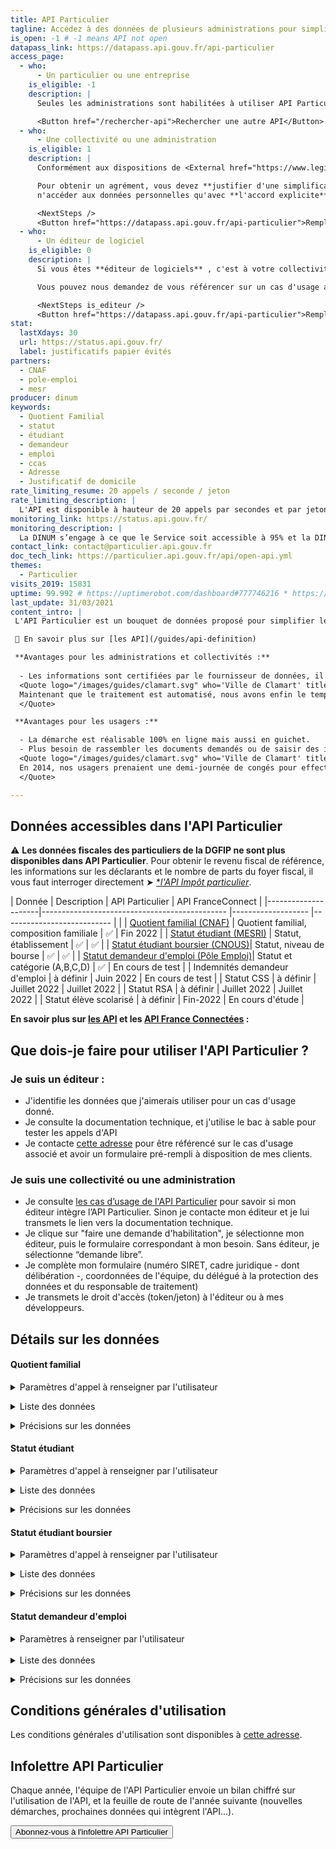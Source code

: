 ```yaml
---
title: API Particulier
tagline: Accédez à des données de plusieurs administrations pour simplifier les démarches de vos usagers (quotient familial, statut demandeur d’emploi, statut étudiant et étudiant boursier...)
is_open: -1 # -1 means API not open
datapass_link: https://datapass.api.gouv.fr/api-particulier
access_page:
  - who:
      - Un particulier ou une entreprise
    is_eligible: -1
    description: |
      Seules les administrations sont habilitées à utiliser API Particulier.

      <Button href="/rechercher-api">Rechercher une autre API</Button>
  - who:
      - Une collectivité ou une administration
    is_eligible: 1
    description: |
      Conformément aux dispositions de <External href="https://www.legifrance.gouv.fr/affichCodeArticle.do?cidTexte=LEGITEXT000031366350&idArticle=LEGIARTI000031367412&dateTexte=&categorieLien=cid">l'article L114-8</External> du *code des relations entre le public et l'administration*, seules les administrations sont habilitées à échanger entre elles des informations ou données strictement nécessaires pour traiter une démarche.

      Pour obtenir un agrément, vous devez **justifier d'une simplification pour les citoyens**, et vous engager à
      n'accéder aux données personnelles qu'avec **l'accord explicite** de l'usager.

      <NextSteps />
      <Button href="https://datapass.api.gouv.fr/api-particulier">Remplir une demande</Button>
  - who:
      - Un éditeur de logiciel
    is_eligible: 0
    description: |
      Si vous êtes **éditeur de logiciels** , c'est à votre collectivité ou administration de faire sa demande d'habilitation vous pouvez remplir une demande d’habilitation à l’API Particulier, dans le cadre de <External href="https://www.legifrance.gouv.fr/affichCodeArticle.do?cidTexte=LEGITEXT000031366350&idArticle=LEGIARTI000031367412&dateTexte=&categorieLien=cid">l'article L114-8</External> du *code des relations entre le public et l'administration*.

      Vous pouvez nous demandez de vous référencer sur un cas d'usage afin de proposer des formulaires pré-remplis et ainsi simplifier l'expérience de vos clients.

      <NextSteps is_editeur />
      <Button href="https://datapass.api.gouv.fr/api-particulier">Remplir une demande</Button>
stat:
  lastXdays: 30
  url: https://status.api.gouv.fr/
  label: justificatifs papier évités
partners:
  - CNAF
  - pole-emploi
  - mesr
producer: dinum
keywords:
  - Quotient Familial
  - statut
  - étudiant
  - demandeur
  - emploi
  - ccas
  - Adresse
  - Justificatif de domicile
rate_limiting_resume: 20 appels / seconde / jeton
rate_limiting_description: |
  L'API est disponible à hauteur de 20 appels par secondes et par jetons d'accès.
monitoring_link: https://status.api.gouv.fr/
monitoring_description: |
  La DINUM s’engage à ce que le Service soit accessible à 95% et la DINUM s’engage à améliorer progressivement ce rendement.
contact_link: contact@particulier.api.gouv.fr
doc_tech_link: https://particulier.api.gouv.fr/api/open-api.yml
themes:
  - Particulier
visits_2019: 15831
uptime: 99.992 # https://uptimerobot.com/dashboard#777746216 * https://uptimerobot.com/dashboard#778826562 / 2
last_update: 31/03/2021
content_intro: |
 L'API Particulier est un bouquet de données proposé pour simplifier les démarches administratives. L'API Particulier permet d'obtenir une multitude de données provenant d'administration différentes dans le cadre de démarches en ligne (appelée aussi formulaires en ligne ou téléservices). Un usage dans les logiciels métiers est aussi possible. 

 🔎 En savoir plus sur [les API](/guides/api-definition) 

 **Avantages pour les administrations et collectivités :** 
 
  - Les informations sont certifiées par le fournisseur de données, il n'y a plus de saisie des données à effectuer.
  <Quote logo="/images/guides/clamart.svg" who='Ville de Clamart' title='Aurélie Coutant'>
  Maintenant que le traitement est automatisé, nous avons enfin le temps de mieux accompagner les usagers en difficulté, de leur expliquer plus largement les prestations auxquelles ils peuvent avoir accès.
  </Quote>

 **Avantages pour les usagers :**

  - La démarche est réalisable 100% en ligne mais aussi en guichet.
  - Plus besoin de rassembler les documents demandés ou de saisir des informations déjà connues de l'administration.
  <Quote logo="/images/guides/clamart.svg" who='Ville de Clamart' title='Simon-Pierre Chalvidan'>
  En 2014, nos usagers prenaient une demi-journée de congés pour effectuer leurs démarches en mairie. Aujourd'hui, ils les effectuent en ligne en 5 minutes.
  </Quote>

---
```


## Données accessibles dans l'API Particulier

⚠️ **Les données fiscales des particuliers de la DGFIP ne sont plus disponibles dans API Particulier**. Pour obtenir le revenu fiscal de référence, les informations sur les déclarants et le nombre de parts du foyer fiscal, il vous faut interroger directement ➤ [**l'API Impôt particulier*](https://api.gouv.fr/les-api/impot-particulier).


  | Donnée | Description | API Particulier | API FranceConnect |
  |---------------------|---------------------------------------------- |------------------- |--------------------------- |               |
  | [Quotient familial (CNAF)](/les-api/api-particulier#quotient-familial)  | Quotient familial, composition familiale          | ✅                      | Fin 2022                   |
  | [Statut étudiant (MESRI)](/les-api/api-particulier#statut-etudiant)  | Statut, établissement | ✅                      | ✅                         |
  | [Statut étudiant boursier (CNOUS)](#statut-etudiant-boursier)| Statut, niveau de bourse                                     | ✅      | ✅                         |
  | [Statut demandeur d'emploi (Pôle Emploi)](/les-api/api-particulier#statut-demandeur-demploi)| Statut et catégorie (A,B,C,D)      | ✅                      | En cours de test          |
  | Indemnités demandeur d'emploi | à définir | Juin 2022               | En cours de test          |
  | Statut CSS                 | à définir | Juillet 2022               | Juillet 2022                 |
  | Statut RSA                 | à définir | Juillet 2022               | Juillet 2022                 |
  | Statut élève scolarisé      | à définir | Fin-2022                | En cours d'étude          |

**En savoir plus sur [les API](https://api.gouv.fr/guides/api-definition) et les [API France Connectées](https://api.gouv.fr/guides/api-franceconnectees) :**

## Que dois-je faire pour utiliser l'API Particulier ?

### Je suis un éditeur :

- J'identifie les données que j'aimerais utiliser pour un cas d'usage donné.
- Je consulte la documentation technique, et j'utilise le bac à sable pour tester les appels d'API
- Je contacte [cette adresse](https://api.gouv.fr/parcours-client?source=preFooter) pour être référencé sur le cas d'usage associé et avoir un formulaire pré-rempli à disposition de mes clients.

### Je suis une collectivité ou une administration

- Je consulte [les cas d’usage de l'API Particulier](/les-api/api-particulier#exemples-d’application) pour savoir si mon éditeur intègre l’API Particulier. Sinon je contacte mon éditeur et je lui transmets le lien vers la documentation technique.
- Je clique sur "faire une demande d'habilitation", je sélectionne mon éditeur, puis le formulaire correspondant à mon besoin. Sans éditeur, je sélectionne “demande libre”.
- Je complète mon formulaire (numéro SIRET, cadre juridique - dont délibération -, coordonnées de l'équipe, du délégué à la protection des données et du responsable de traitement)
- Je transmets le droit d'accès (token/jeton) à l'éditeur ou à mes développeurs.

## Détails sur les données

#### Quotient familial

<details>
  <summary>Paramètres d'appel à renseigner par l'utilisateur</summary>

| Donnée                       | Description                                                                                        |
| ---------------------------- | -------------------------------------------------------------------------------------------------- |
| Numéro d'allocataire         |                                                                                                    |
| Code postal                  | Exemple : 84250                                                                                    |

</details>

<p>

<details>
  <summary>Liste des données</summary>
| Donnée                       | Description                                                                                        |
| ---------------------------- | -------------------------------------------------------------------------------------------------- |
| Quotient familial            | Le quotient familial (QF) du mois précédent pour la famille                                        |
| Composition familiale        | Liste des parents et des enfants de la famille (avec nom, prénoms, date de naissance).             |
| Adresse                      | L'adresse structurée détenue par la CAF                                                            |


</details>

<p>

<details>
  <summary>Précisions sur les données</summary>
Le quotient familial retourné par l'API est celui du mois de référence qui est M-1 (M= mois de l’appel).
S’il n’y a pas de quotient familial calculé pour cette période de référence, l'API ne restituera pas de quotient familial.

Les données de l’API Particulier ne permettent pas encore de calculer les tarifs en établissement d'accueil du jeune enfant (crèche, multi-accueil, halte-garderie…).

-> Le Quotient  Familial CAF est revu à chaque changement de situation familiale et/ou professionelle. Il prend en compte 1/12e du revenue imposable de l’année N-2 + les Prestations familiales du mois de référence divisés par le nombre de parts fiscales du foyer. Le Quotient Familiale « DGFIP » est calculé au moment de la déclaration de revenus. Il divise le revenue imposable de l’année N-1 par le nombre de part fiscale du foyer.

</details>

#### Statut étudiant

<details>
  <summary>Paramètres d'appel à renseigner par l'utilisateur</summary>

Ils sont mutuellement exclusifs

| Donnée                       | Description                                                                                        |
| ---------------------------- | -------------------------------------------------------------------------------------------------- |
| Identifiant National Étudiant| L'appel par INE est réservé aux acteurs de la sphère de l'enseignement.                            |
| Etat civil                   | Nom, prénom, date de naissance, sexe et lieu de naissance                                          |

</details>

<p>

<details>
  <summary>Liste des données</summary>
| Donnée                             | Description                                                                   |
| ---------------------------------- | ----------------------------------------------------------------------------- |
| INE                                | Identifiant national de l'étudiant                                            |
| Inscriptions en formation continue | Permet d’interroger les données des étudiants en formation continue. Données : date de début, de fin d'inscription, et code COG de la commune du lieu d'étude.    |
| Inscriptions en formation initiale | Permet d’interroger les données des étudiants en formation initiale. Données : dates de début, fin d'inscription et code COG de la commune du lieu d'étude.     |
| Admissions                         | Limite la recherche aux seuls étudiants admis (non-inscrits).                  |
| Etablissement                      | Le ou les établissements (nom et  identifiant - UAI).                         |

</details>

<p>

<details>
  <summary>Précisions sur les données</summary>

Vous aurez à sélectionner des scopes de données dans votre demande. Voici leur fonctionnement :

Deux scopes sont utilisés comme "masque de données". Ces données ne seront 
donc pas retournées si le scope n'a pas été sélectionné.

- "Etablissements" : renvoie le ou les établissements et code COG du lieu d'étude
- "INE (Identifiant National Etudiant)"

Trois scopes ont été réalisés pour ne travailler que sur une population restreinte

- "Admission" : si ce scope est sélectionné la recherche de l'étudiant s'effectuera sur la population restreinte aux seuls admis (inscription non-définitive).
- "Inscriptions en formation initiale"
- "Inscription en formation continue"

**Périmètre  :**

Cette api délivre les données des étudiants inscrits dans les 
établissements sous tutelle du ministère de l'enseignement supérieur.

La couverture des établissements du champ des étudiants sera progressivement complétée.

🔎 Consulter le [nombre d'étudiants identifiés dans l'API](https://statutetudiant.esr.gouv.fr/)
</details>

#### Statut étudiant boursier

<details>
  <summary>Paramètres d'appel à renseigner par l'utilisateur</summary>

Ils sont mutuellement exclusifs

| Donnée                       | Description                                                                                        |
| ---------------------------- | -------------------------------------------------------------------------------------------------- |
| Identifiant National Étudiant| L'appel par INE est réservé aux acteurs de la sphère de l'enseignement.                            |
| Etat civil                   | Nom, prénom, date de naissance, sexe et lieu de naissance                                          |

</details>

<p>

<details>
  <summary>Liste des données</summary>
| Donnée                             | Description                                                                   |
| ---------------------------------- | ----------------------------------------------------------------------------- |
| Statut boursier                    | Indique si l'étudiant est boursier                                            |
| Echelon de la bourse               | Echelon de la bourse de 0bis à 8                                              |
| email                              | Adresse mail                                                                  |
| Période de versement / Date de rentrée  | Date de début de rentrée scolaire ou universitaire  et durée de versement de la bourse  |
| Statut de la bourse                | Statut définitif ou provisoire (conditionnel)                                |
| Ville d'étude                      | Libellé de la ville d'étude                                                   |

</details>

<p>

<details>
  <summary>Précisions sur les données</summary>
Informations à saisir par l'utilisateur (secrets) : Identifiant National Étudiant et Etat civil (nom, prénom, date de naissance, sexe et lieu de naissance)

Vous aurez à sélectionner des scopes de données dans votre demande. Voici leur fonctionnement :

Deux scopes sont utilisés comme "masque de données". Ces données ne seront 
donc pas retournées si le scope n'a pas été sélectionné.

- "Etablissements" : renvoie le ou les établissements et code COG du lieu d'étude
- "INE (Identifiant National Etudiant)"

Trois scopes ont été réalisés pour ne travailler que sur une population restreinte

- "Admission" : si ce scope est sélectionné la recherche de l'étudiant s'effectuera sur la population restreinte aux seuls admis (inscription non-définitive).
- "Inscriptions en formation initiale"
- "Inscription en formation continue"

**Périmètre  :**
L’API délivre les données des étudiants :

- **Boursiers d’État** sur critères sociaux (gérés par les Crous) ;
- **Boursiers sur critères sociaux des filières sanitaires et sociales des régions.**

### Liste des régions dont les données sont disponibles dans l'API

⚠️ La liste des boursiers gérés par les régions, disponible dans cette API, sera mise à jour dès mise à disposition des informations.
 L’API à ce jour, couvre uniquement le périmètre des boursiers sur critères sociaux à l’exception des boursiers Campus France et des autres bourses.

**Régions disponibles**

- Normandie

</details>

#### Statut demandeur d'emploi

<details>
  <summary>Paramètres à renseigner par l'utilisateur</summary>

| Donnée                       | Description                                                                                        |
| ---------------------------- | -------------------------------------------------------------------------------------------------- |
| Nom d’utilisateur Pôle emploi| Choisi par le particulier lors de la création de son espace personnel en ligne.                    |

</details>

<br>

<details>
  <summary>Liste des données</summary>
| Donnée                       | Description                                                                                        |
| ---------------------------- | -------------------------------------------------------------------------------------------------- |
| Identité                     | Nom, prénom, civilité, date de naissance                                                           |
| Données de contact           | e-mail, téléphone                                                                                  |
| Adresse                      |                                                                                                    |
| Inscription                  | Date d’inscription, date de cessation inscription, catégorie d’inscription                         |

</details>

<p>

<details>
  <summary>Précisions sur les données</summary>
Sont disponibles les données des demandeurs d’emploi inscrits ou
ayant été inscrits à Pôle emploi depuis 2010, date d’inscription et de
cessation d’inscription le cas échéant.

Les catégories de situation des demandeurs d’emploi sont les suivantes :

| Catégorie                    | Description                                                                                        |
| ---------------------------- | -------------------------------------------------------------------------------------------------- |
| 1           | Personnes sans emploi, immédiatement disponibles au sens de l'article R. 311-3-3 (article R.5411-9 du CT), tenues d'accomplir des actes positifs de recherche d'emploi, à la recherche d'un emploi à durée indéterminée à plein temps                                                                                  |
| 2          | Personnes sans emploi, immédiatement disponibles au sens de l'article R. 311-3-3 (article R.5411-9 du CT), tenues d'accomplir des actes positifs de recherche d'emploi, à la recherche d'un emploi à durée indéterminée à temps partiel               |
| 3          | Personnes sans emploi, immédiatement disponibles au sens de l'article R. 311-3-3 (article R.5411-9 du CT), tenues d'accomplir des actes positifs de recherche d'emploi, à la recherche d'un emploi à durée déterminée temporaire ou saisonnier, y compris de très courte durée      |
| 4          | Personnes sans emploi, non immédiatement disponibles, à la recherche d'un emploi      |
| 5          | Personnes pourvues d'un emploi, à la recherche d'un autre emploi    |
| 6          | Personnes non immédiatement disponibles au sens de l'article R. 311-3-3 (1°) (article R.5411-10 1°) du CT) à la recherche d'un autre emploi, à durée indéterminée à plein temps, tenues d'accomplir des actes positifs de recherche d'emploi |
| 7          | Personnes non immédiatement disponibles au sens de l'article R. 311-3-3 (1°) (article R.5411-10 1°) du CT) à la recherche d'un autre emploi, à durée indéterminée à temps partiel, tenues d'accomplir des actes positifs de recherche d'emploi      |
| 8          | Personnes non immédiatement disponibles au sens de l'article R. 311-3-3 (1°) (article R.5411-10 1°) du CT) à la recherche d'un autre emploi, à durée déterminée, temporaire ou saisonnier, y compris de très courte durée, tenues d'accomplir des actes positifs de recherche d'emploi      |

L’Adresse est celle déclarée par le demandeur lors de son inscription ou suite à une déclaration de changement d’adresse.
L’API devrait inclure d’ici fin 2021 des données relatives à l’indemnisation des demandeurs d’emploi.

Informations à saisir par l'utilisateur (secrets) : Nom d’utilisateur Pôle emploi choisi par le particulier lors de la création de son espace personnel en ligne.

</details>

## Conditions générales d'utilisation

Les conditions générales d'utilisation sont disponibles à [cette adresse](http://api.gouv.fr/resources/CGU%20API%20Particulier.pdf).

## Infolettre API Particulier

Chaque année, l'équipe de l'API Particulier envoie un bilan chiffré sur l'utilisation de l'API, et la feuille de route de l'année suivante (nouvelles démarches, prochaines données qui intègrent l'API...).

<Button href="https://487b4da0.sibforms.com/serve/MUIEADKIZQbixV2PoSlS2VU1cgnh4xihiaswOxPpI0HHRX4F9Wi2C8ojDtqpU70dpyEJF6s1JXYj0oHuHCHTpe-KKzm18PzpaKSBJ7Tq0yyz6FMst27i-kVe_gcvX-pK_rw_6DgRFukOX0HPq4gYVCkglTTjUslLjhGUva9aEN2m9O6CHjgYCuUND2QESrjEeviVzG_Z8Mq6WQwc">Abonnez-vous à l'infolettre API Particulier</Button>
